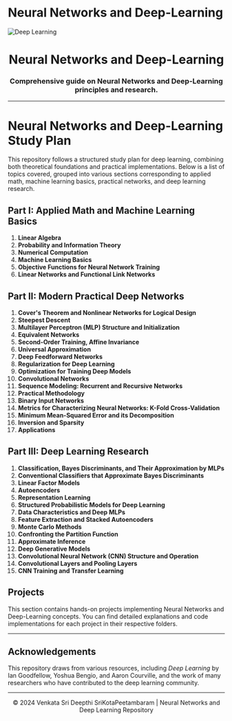 # Neural Networks and Deep-Learning
![Deep Learning](https://miro.medium.com/v2/resize:fit:1400/0*5s_Qb1Ed53Nc9iLo.gif)
<h1 align="center">Neural Networks and Deep-Learning</h1>
<h3 align="center">Comprehensive guide on Neural Networks and Deep-Learning principles and research.</h3>

---
# Neural Networks and Deep-Learning Study Plan

This repository follows a structured study plan for deep learning, combining both theoretical foundations and practical implementations. Below is a list of topics covered, grouped into various sections corresponding to applied math, machine learning basics, practical networks, and deep learning research.

## Part I: Applied Math and Machine Learning Basics

1. **Linear Algebra**
2. **Probability and Information Theory**
3. **Numerical Computation**
4. **Machine Learning Basics**
5. **Objective Functions for Neural Network Training**
6. **Linear Networks and Functional Link Networks**

## Part II: Modern Practical Deep Networks

1. **Cover's Theorem and Nonlinear Networks for Logical Design**
2. **Steepest Descent**
3. **Multilayer Perceptron (MLP) Structure and Initialization**
4. **Equivalent Networks**
5. **Second-Order Training, Affine Invariance**
6. **Universal Approximation**
7. **Deep Feedforward Networks**
8. **Regularization for Deep Learning**
9. **Optimization for Training Deep Models**
10. **Convolutional Networks**
11. **Sequence Modeling: Recurrent and Recursive Networks**
12. **Practical Methodology**
13. **Binary Input Networks**
14. **Metrics for Characterizing Neural Networks: K-Fold Cross-Validation**
15. **Minimum Mean-Squared Error and its Decomposition**
16. **Inversion and Sparsity**
17. **Applications**

## Part III: Deep Learning Research

1. **Classification, Bayes Discriminants, and Their Approximation by MLPs**
2. **Conventional Classifiers that Approximate Bayes Discriminants**
3. **Linear Factor Models**
4. **Autoencoders**
5. **Representation Learning**
6. **Structured Probabilistic Models for Deep Learning**
7. **Data Characteristics and Deep MLPs**
8. **Feature Extraction and Stacked Autoencoders**
9. **Monte Carlo Methods**
10. **Confronting the Partition Function**
11. **Approximate Inference**
12. **Deep Generative Models**
13. **Convolutional Neural Network (CNN) Structure and Operation**
14. **Convolutional Layers and Pooling Layers**
15. **CNN Training and Transfer Learning**

## Projects
This section contains hands-on projects implementing Neural Networks and Deep-Learning concepts. 
You can find detailed explanations and code implementations for each project in their respective folders.

---

## Acknowledgements
This repository draws from various resources, including *Deep Learning* by Ian Goodfellow, Yoshua Bengio, and Aaron Courville, and the work of many researchers who have contributed to the deep learning community.

---

<p align="center">&copy; 2024 Venkata Sri Deepthi SriKotaPeetambaram | Neural Networks and Deep Learning Repository</p>
